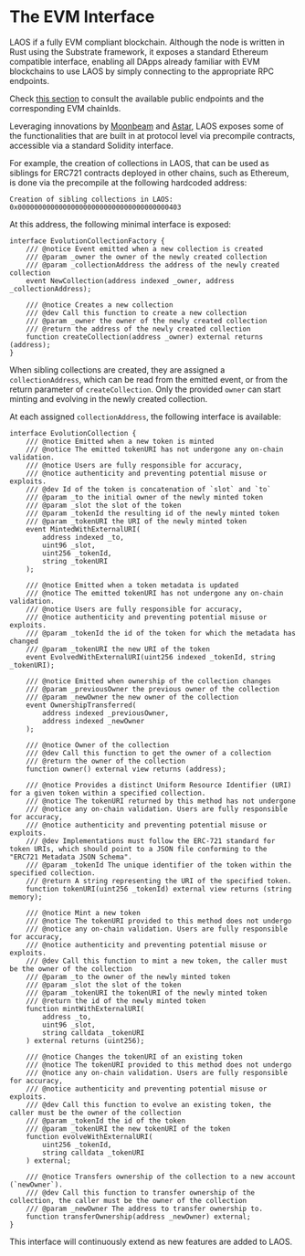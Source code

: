 # The EVM Interface

LAOS if a fully EVM compliant blockchain. Although the node is written in Rust using the Substrate framework, it exposes a standard Ethereum compatible interface, enabling all DApps already familiar with EVM blockchains to use LAOS by simply connecting to the appropriate RPC endpoints.

Check [this section](../introduction/resources.md) to consult the available public endpoints and the corresponding EVM chainIds.

Leveraging innovations by [Moonbeam](https://docs.moonbeam.network/builders/pallets-precompiles/precompiles/) and [Astar](https://docs.astar.network/docs/build/EVM/precompiles/), LAOS exposes some of the functionalities that are built in at protocol level via precompile contracts, accessible via a standard Solidity interface.

For example, the creation of collections in LAOS, that can be used as siblings for ERC721 contracts deployed in other chains, such as Ethereum, is done via the precompile at the following hardcoded address:

```
Creation of sibling collections in LAOS: 0x0000000000000000000000000000000000000403
```

&#x20;At this address, the following minimal interface is exposed:

```solidity
interface EvolutionCollectionFactory {
    /// @notice Event emitted when a new collection is created
    /// @param _owner the owner of the newly created collection
    /// @param _collectionAddress the address of the newly created collection
    event NewCollection(address indexed _owner, address _collectionAddress);

    /// @notice Creates a new collection
    /// @dev Call this function to create a new collection
    /// @param _owner the owner of the newly created collection
    /// @return the address of the newly created collection
    function createCollection(address _owner) external returns (address);
}
```

When sibling collections are created, they are assigned a `collectionAddress`, which can be read from the emitted event, or from the return parameter of `createCollection`.  Only the provided `owner` can start minting and evolving in the newly created collection.

At each assigned `collectionAddress`, the following interface is available:

```solidity
interface EvolutionCollection {
    /// @notice Emitted when a new token is minted
    /// @notice The emitted tokenURI has not undergone any on-chain validation.
    /// @notice Users are fully responsible for accuracy,
    /// @notice authenticity and preventing potential misuse or exploits.
    /// @dev Id of the token is concatenation of `slot` and `to`
    /// @param _to the initial owner of the newly minted token
    /// @param _slot the slot of the token
    /// @param _tokenId the resulting id of the newly minted token
    /// @param _tokenURI the URI of the newly minted token
    event MintedWithExternalURI(
        address indexed _to,
        uint96 _slot,
        uint256 _tokenId,
        string _tokenURI
    );

    /// @notice Emitted when a token metadata is updated
    /// @notice The emitted tokenURI has not undergone any on-chain validation.
    /// @notice Users are fully responsible for accuracy,
    /// @notice authenticity and preventing potential misuse or exploits.
    /// @param _tokenId the id of the token for which the metadata has changed
    /// @param _tokenURI the new URI of the token
    event EvolvedWithExternalURI(uint256 indexed _tokenId, string _tokenURI);

    /// @notice Emitted when ownership of the collection changes
    /// @param _previousOwner the previous owner of the collection
    /// @param _newOwner the new owner of the collection
    event OwnershipTransferred(
        address indexed _previousOwner,
        address indexed _newOwner
    );

    /// @notice Owner of the collection
    /// @dev Call this function to get the owner of a collection
    /// @return the owner of the collection
    function owner() external view returns (address);

    /// @notice Provides a distinct Uniform Resource Identifier (URI) for a given token within a specified collection.
    /// @notice The tokenURI returned by this method has not undergone
    /// @notice any on-chain validation. Users are fully responsible for accuracy,
    /// @notice authenticity and preventing potential misuse or exploits.
    /// @dev Implementations must follow the ERC-721 standard for token URIs, which should point to a JSON file conforming to the "ERC721 Metadata JSON Schema".
    /// @param _tokenId The unique identifier of the token within the specified collection.
    /// @return A string representing the URI of the specified token.
    function tokenURI(uint256 _tokenId) external view returns (string memory);

    /// @notice Mint a new token
    /// @notice The tokenURI provided to this method does not undergo
    /// @notice any on-chain validation. Users are fully responsible for accuracy,
    /// @notice authenticity and preventing potential misuse or exploits.
    /// @dev Call this function to mint a new token, the caller must be the owner of the collection
    /// @param _to the owner of the newly minted token
    /// @param _slot the slot of the token
    /// @param _tokenURI the tokenURI of the newly minted token
    /// @return the id of the newly minted token
    function mintWithExternalURI(
        address _to,
        uint96 _slot,
        string calldata _tokenURI
    ) external returns (uint256);

    /// @notice Changes the tokenURI of an existing token
    /// @notice The tokenURI provided to this method does not undergo
    /// @notice any on-chain validation. Users are fully responsible for accuracy,
    /// @notice authenticity and preventing potential misuse or exploits.
    /// @dev Call this function to evolve an existing token, the caller must be the owner of the collection
    /// @param _tokenId the id of the token
    /// @param _tokenURI the new tokenURI of the token
    function evolveWithExternalURI(
        uint256 _tokenId,
        string calldata _tokenURI
    ) external;

    /// @notice Transfers ownership of the collection to a new account (`newOwner`).
    /// @dev Call this function to transfer ownership of the collection, the caller must be the owner of the collection
    /// @param _newOwner The address to transfer ownership to.
    function transferOwnership(address _newOwner) external;
}
```

This interface will continuously extend as new features are added to LAOS.
